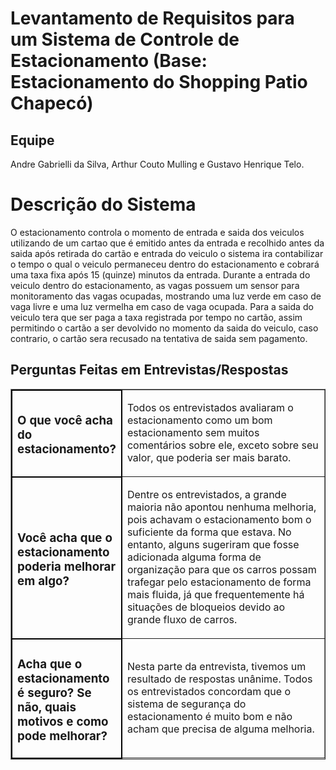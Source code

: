 <body>
 <h1> Levantamento de Requisitos para um Sistema de Controle de Estacionamento (Base: Estacionamento do Shopping Patio Chapecó)</h1>

 <h2> Equipe  </h2>
<p> Andre Gabrielli da Silva, Arthur Couto Mulling e Gustavo Henrique Telo. </p>

 <h1> Descrição do Sistema </h1>

O estacionamento controla o momento de entrada e saida dos veiculos utilizando de um cartao que é emitido antes da entrada e recolhido antes da saida
após retirada do cartão e entrada do veiculo o sistema ira contabilizar o tempo o qual o veiculo permaneceu dentro do estacionamento e cobrará uma taxa fixa após 15 (quinze) minutos da entrada.
Durante a entrada do veiculo dentro do estacionamento, as vagas possuem um sensor para monitoramento das vagas ocupadas, mostrando uma luz verde em caso de vaga livre e uma luz vermelha em caso de vaga ocupada.
Para a saida do veiculo tera que ser paga a taxa registrada por tempo no cartão, assim permitindo o cartão a ser devolvido no momento da saida do veiculo, caso contrario, o cartão sera recusado na tentativa de saida sem pagamento.

<section>
  <h2>Perguntas Feitas em Entrevistas/Respostas</h2>
  <table border="1">
    <tr>
      <td style="width: 25%; border: 2px solid black;">
        <h3>O que você acha do estacionamento?</h3>
      </td>
      <td>
        <p>Todos os entrevistados avaliaram o estacionamento como um bom estacionamento sem muitos comentários sobre ele, exceto sobre seu valor, que poderia ser mais barato.</p>
      </td>
    </tr>
    <tr>
      <td style="width: 25%; border: 2px solid black;">
        <h3>Você acha que o estacionamento poderia melhorar em algo?</h3>
      </td>
      <td>
        <p>Dentre os entrevistados, a grande maioria não apontou nenhuma melhoria, pois achavam o estacionamento bom o suficiente da forma que estava. No entanto, alguns sugeriram que fosse adicionada alguma forma de organização para que os carros possam trafegar pelo estacionamento de forma mais fluida, já que frequentemente há situações de bloqueios devido ao grande fluxo de carros.</p>
      </td>
    </tr>
    <tr>
      <td style="width: 25%; border: 2px solid black;">
        <h3>Acha que o estacionamento é seguro? Se não, quais motivos e como pode melhorar?</h3>
      </td>
      <td>
        <p>Nesta parte da entrevista, tivemos um resultado de respostas unânime. Todos os entrevistados concordam que o sistema de segurança do estacionamento é muito bom e não acham que precisa de alguma melhoria.</p>
      </td>
    </tr>
  </table>
</section>
</body>
